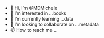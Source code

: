 - 👋 Hi, I’m @MDMichele
- 👀 I’m interested in ...books
- 🌱 I’m currently learning ...data
- 💞️ I’m looking to collaborate on ...metadata
- 📫 How to reach me ...

<!---
MDMichele/MDMichele is a ✨ special ✨ repository because its `README.md` (this file) appears on your GitHub profile.
You can click the Preview link to take a look at your changes.
--->
